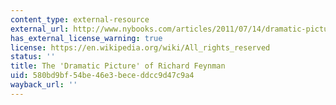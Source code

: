 ```yaml
---
content_type: external-resource
external_url: http://www.nybooks.com/articles/2011/07/14/dramatic-picture-richard-feynman/
has_external_license_warning: true
license: https://en.wikipedia.org/wiki/All_rights_reserved
status: ''
title: The 'Dramatic Picture' of Richard Feynman
uid: 580bd9bf-54be-46e3-bece-ddcc9d47c9a4
wayback_url: ''
---
```

